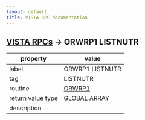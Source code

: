 ```yaml
---
layout: default
title: VISTA RPC documentation
---
```




## [VISTA RPCs](TableOfContent.md) &#8594; ORWRP1 LISTNUTR 

 property | value 
--- | --- 
 label | ORWRP1 LISTNUTR
 tag | LISTNUTR
 routine | [ORWRP1](http://code.osehra.org/dox/Routine_ORWRP1_source.html)
 return value type | GLOBAL ARRAY
 description | 